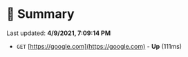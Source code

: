 # 📖 Summary
Last updated: **4/9/2021, 7:09:14 PM**

- `GET` [https://google.com](https://google.com) - **Up** (111ms)
